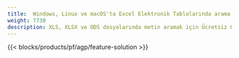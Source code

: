 ```yaml
---
title:  Windows, Linux ve macOS'ta Excel Elektronik Tablolarında arama yapın
weight: 7730
description: XLS, XLSX ve ODS dosyalarında metin aramak için Ücretsiz Uygulama ve API'ler
---
```

{{< blocks/products/pf/agp/feature-solution >}} 

